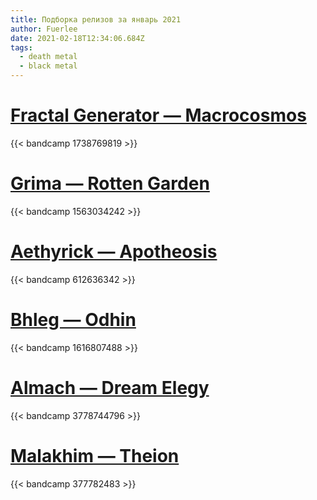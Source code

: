 ```yaml
---
title: Подборка релизов за январь 2021
author: Fuerlee
date: 2021-02-18T12:34:06.684Z
tags:
  - death metal
  - black metal
---
```

# [Fractal Generator — Macrocosmos](https://fractalgeneratorofficial.bandcamp.com/)

{{< bandcamp 1738769819 >}}

# [Grima — Rotten Garden](https://grima.bandcamp.com/album/rotten-garden)

{{< bandcamp 1563034242 >}}

# [Aethyrick — Apotheosis](https://aethyrick.bandcamp.com/album/apotheosis)

{{< bandcamp 612636342 >}}

# [Bhleg — Odhin](https://bhleg.bandcamp.com/album/dhin)

{{< bandcamp 1616807488 >}}

# [Almach — Dream Elegy](https://almach.bandcamp.com/album/dream-elegy)

{{< bandcamp 3778744796 >}}

# [Malakhim — Theion](https://malakhim.bandcamp.com/album/theion)

{{< bandcamp 377782483 >}}

